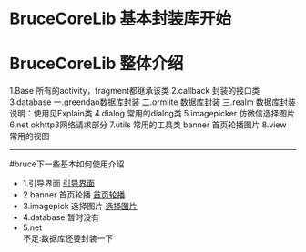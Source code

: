 # BruceCoreLib 基本封装库开始
BruceCoreLib 整体介绍
=======
1.Base           所有的activity，fragment都继承该类
2.callback       封装的接口类
3.database       一.greendao数据库封装
                 二.ormlite 数据库封装
                 三.realm 数据库封装
                 说明：使用见Explain类
4.dialog         常用的dialog类
5.imagepicker    仿微信选择图片
6.net            okhttp3网络请求部分
7.utils          常用的工具类
                 banner 首页轮播图片
8.view           常用的视图

-------
#bruce下一些基本如何使用介绍
* 1.引导界面  [引导界面](https://github.com/bingoogolapple/BGABanner-Android#%E6%89%93%E8%B5%8F%E6%94%AF%E6%8C%81)
* 2.banner 首页轮播  [首页轮播](https://github.com/youth5201314/banner)
* 3.imagepick 选择图片  [选择图片](https://github.com/jeasonlzy/ImagePicker)
* 4.database   暂时没有
* 5.net    
        不足:数据库还要封装一下
